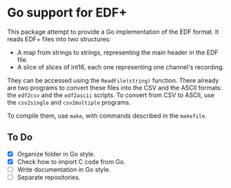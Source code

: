 Go support for EDF+
===================

This package attempt to provide a Go implementation of the EDF format. It reads EDF+ files into two structures:

+ A map from strings to strings, representing the main header in the EDF file.
+ A slice of slices of int16, each one representing one channel's recording.

They can be accessed using the `ReadFile(string)` function. There already are two programs to convert these files into the CSV and the ASCII formats: the `edf2csv` and the `edf2ascii` scripts. To convert from CSV to ASCII, use the `csv2single` and `csv2multiple` programs.

To compile them, use `make`, with commands described in the `makefile`.

To Do
-----

- [x] Organize folder in Go style.
- [x] Check how to import C code from Go.
- [ ] Write documentation in Go style.
- [ ] Separate repositories.
